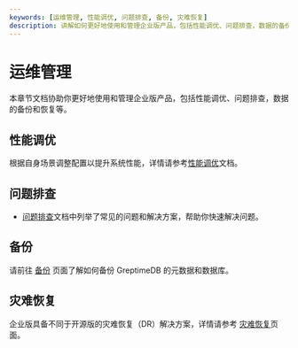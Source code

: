 ```yaml
---
keywords: [运维管理, 性能调优, 问题排查, 备份, 灾难恢复]
description: 讲解如何更好地使用和管理企业版产品，包括性能调优、问题排查，数据的备份和恢复等。
---
```


# 运维管理

本章节文档协助你更好地使用和管理企业版产品，包括性能调优、问题排查，数据的备份和恢复等。

## 性能调优

根据自身场景调整配置以提升系统性能，详情请参考[性能调优](./performance-tuning.md)文档。

## 问题排查

- [问题排查](troubleshooting.md)文档中列举了常见的问题和解决方案，帮助你快速解决问题。

## 备份

请前往 [备份](./backup.md) 页面了解如何备份 GreptimeDB 的元数据和数据库。

## 灾难恢复

企业版具备不同于开源版的灾难恢复（DR）解决方案，详情请参考 [灾难恢复](./disaster-recovery/overview.md)页面。

